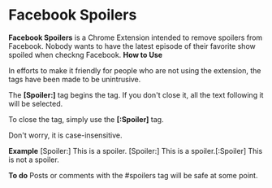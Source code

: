 Facebook Spoilers
================

**Facebook Spoilers** is a Chrome Extension intended to remove spoilers from Facebook. Nobody wants to have the latest episode of their favorite show spoiled when checkng Facebook.
**How to Use**

In efforts to make it friendly for people who are not using the extension, the tags have been made to be unintrusive.

The **[Spoiler:]** tag begins the tag. If you don't close it, all the text following it will be selected.

To close the tag, simply use the **[:Spoiler]** tag.

Don't worry, it is case-insensitive.

**Example**
[Spoiler:] This is a spoiler.
[Spoiler:] This is a spoiler.[:Spoiler] This is not a spoiler.

**To do**
Posts or comments with the #spoilers tag will be safe at some point.
